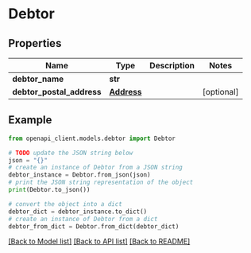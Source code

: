 # Debtor


## Properties

Name | Type | Description | Notes
------------ | ------------- | ------------- | -------------
**debtor_name** | **str** |  | 
**debtor_postal_address** | [**Address**](Address.md) |  | [optional] 

## Example

```python
from openapi_client.models.debtor import Debtor

# TODO update the JSON string below
json = "{}"
# create an instance of Debtor from a JSON string
debtor_instance = Debtor.from_json(json)
# print the JSON string representation of the object
print(Debtor.to_json())

# convert the object into a dict
debtor_dict = debtor_instance.to_dict()
# create an instance of Debtor from a dict
debtor_from_dict = Debtor.from_dict(debtor_dict)
```
[[Back to Model list]](../README.md#documentation-for-models) [[Back to API list]](../README.md#documentation-for-api-endpoints) [[Back to README]](../README.md)


